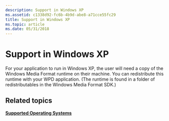 ```yaml
---
description: Support in Windows XP
ms.assetid: c1338d92-fc6b-4b9d-abe8-a71cce55fc29
title: Support in Windows XP
ms.topic: article
ms.date: 05/31/2018
---
```


# Support in Windows XP

For your application to run in Windows XP, the user will need a copy of the Windows Media Format runtime on their machine. You can redistribute this runtime with your WPD application. (The runtime is found in a folder of redistributables in the Windows Media Format SDK.)

## Related topics

<dl> <dt>

[**Supported Operating Systems**](supported-operating-systems.md)
</dt> </dl>

 

 



